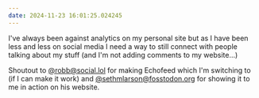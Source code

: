 ```yaml
---
date: 2024-11-23 16:01:25.024245
---
```


I've always been against analytics on my personal site but as I have been less and less on social media I need a way to still connect with people talking about my stuff (and I'm not adding comments to my website...)

Shoutout to [@robb@social.lol](https://social.lol/@robb) for making Echofeed which I'm switching to (if I can make it work) and [@sethmlarson@fosstodon.org](https://fosstodon.org/@sethmlarson) for showing it to me in action on his website.
